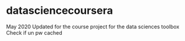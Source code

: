 datasciencecoursera
===================

May 2020
Updated for the course project for the data sciences toolbox
Check if un pw cached
